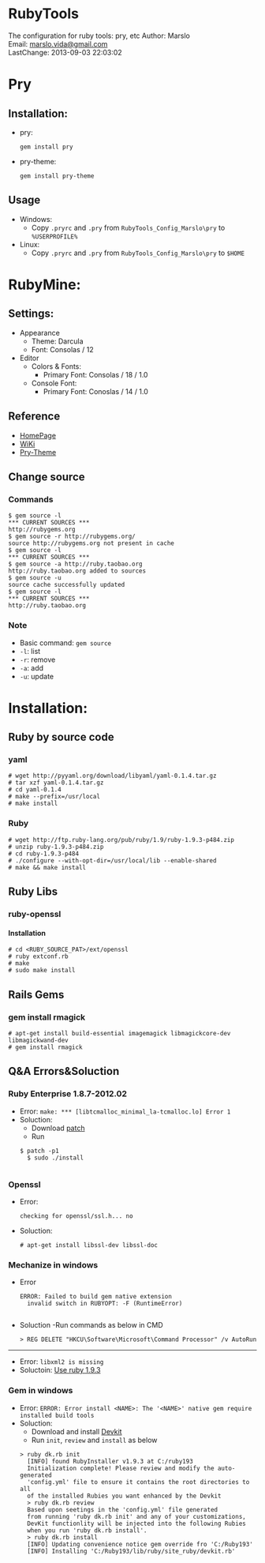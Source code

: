 RubyTools
=========

The configuration for ruby tools: pry, etc
       Author: Marslo  
        Email: marslo.vida@gmail.com  
   LastChange: 2013-09-03 22:03:02  

# Pry
## Installation:
- pry:
       <pre><code>gem install pry</code></pre>
- pry-theme:
       <pre><code>gem install pry-theme</code></pre>

## Usage
- Windows:
    - Copy `.pryrc` and `.pry` from `RubyTools_Config_Marslo\pry` to `%USERPROFILE%`
- Linux:
    - Copy `.pryrc` and `.pry` from `RubyTools_Config_Marslo\pry` to `$HOME`

# RubyMine:
## Settings:
- Appearance
    - Theme: Darcula
    - Font: Consolas / 12
- Editor
    - Colors & Fonts:
        - Primary Font: Consolas / 18 / 1.0
    - Console Font:
        - Primary Font: Conoslas / 14 / 1.0

## Reference
- [HomePage](https://github.com/pry/pry)
- [WiKi](https://github.com/pry/pry/wiki)
- [Pry-Theme](https://github.com/kyrylo/pry-theme)

## Change source
### Commands

    $ gem source -l
    *** CURRENT SOURCES ***
    http://rubygems.org
    $ gem source -r http://rubygems.org/
    source http://rubygems.org not present in cache
    $ gem source -l
    *** CURRENT SOURCES ***
    $ gem source -a http://ruby.taobao.org
    http://ruby.taobao.org added to sources
    $ gem source -u
    source cache successfully updated
    $ gem source -l
    *** CURRENT SOURCES ***
    http://ruby.taobao.org

### Note
- Basic command: `gem source`
- `-l`: list
- `-r`: remove
- `-a`: add
- `-u`: update

# Installation:

## Ruby by source code
### yaml

    # wget http://pyyaml.org/download/libyaml/yaml-0.1.4.tar.gz
    # tar xzf yaml-0.1.4.tar.gz
    # cd yaml-0.1.4
    # make --prefix=/usr/local
    # make install

### Ruby

    # wget http://ftp.ruby-lang.org/pub/ruby/1.9/ruby-1.9.3-p484.zip
    # unzip ruby-1.9.3-p484.zip
    # cd ruby-1.9.3-p484
    # ./configure --with-opt-dir=/usr/local/lib --enable-shared
    # make && make install

## Ruby Libs

### ruby-openssl
#### Installation

    # cd <RUBY_SOURCE_PAT>/ext/openssl
    # ruby extconf.rb
    # make
    # sudo make install

## Rails Gems
### gem install rmagick

    # apt-get install build-essential imagemagick libmagickcore-dev libmagickwand-dev
    # gem install rmagick

## Q&A Errors&Soluction

### Ruby Enterprise 1.8.7-2012.02
- Error: `make: *** [libtcmalloc_minimal_la-tcmalloc.lo] Error 1`
- Soluction:
    - Download [patch](https://gist.github.com/xibbar/3186499)
    - Run
    <pre><code>$ patch -p1 <PATH_OF_gistfile1.txt>
    $ sudo ./install
    </code></pre>

### Openssl
- Error:
    <pre><code>checking for openssl/ssl.h... no</code></pre>
- Soluction: 
    <pre><code># apt-get install libssl-dev libssl-doc</code></pre>

### Mechanize in windows
- Error 
    <pre><code>ERROR: Failed to build gem native extension
    invalid switch in RUBYOPT: -F (RuntimeError)
    </code></pre>
- Soluction
    -Run commands as below in CMD
    <pre><code>> REG DELETE "HKCU\Software\Microsoft\Command Processor" /v AutoRun</code></pre>

----

- Error: `libxml2 is missing`
- Soluctoin: [Use ruby 1.9.3](http://stackoverflow.com/questions/16898286/error-invalid-switch-in-rubyopt-f-runtimeerror-is-shown-while-install-gems)

### Gem in windows
- Error: `ERROR: Error install <NAME>: The '<NAME>' native gem require installed build tools`
- Soluction:
    - Download and install [Devkit](http://rubyinstaller.org/downloads/)
    - Run `init`, `review` and `install` as below
    <pre><code>> ruby dk.rb init
    [INFO] found RubyInstaller v1.9.3 at C:/ruby193
    Initialization complete! Please review and modify the auto-generated
    'config.yml' file to ensure it contains the root directories to all
    of the installed Rubies you want enhanced by the Devkit
    > ruby dk.rb review
    Based upon seetings in the 'config.yml' file generated
    from running 'ruby dk.rb init' and any of your customizations,
    DevKit functionlity will be injected into the following Rubies
    when you run 'ruby dk.rb install'.
    > ruby dk.rb install
    [INFO] Updating convenience notice gem override fro 'C:/Ruby193'
    [INFO] Installing 'C:/Ruby193/lib/ruby/site_ruby/devkit.rb'
    </code></pre>
